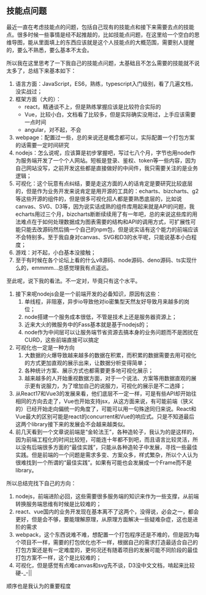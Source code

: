 ## 技能点问题

最近一直在考虑技能点的问题，包括自己现有的技能点和接下来需要去点的技能点。很多时候一些事情是经不起推敲的，比如技能点问题，在这里给一个空白的思维导图，能从里面填上的东西应该就是这个人技能点的大概范围，需要别人提醒的，要么不熟悉，要么基本不太会。

所以我在这里思考了一下我自己的技能点问题，太基础且不怎么需要的技能就不说太多了，总结下来基本如下：

1. 语言方面：JavaScript，ES6，熟练，typescript入门级别，看了几遍文档，没实战过；
2. 框架方面（大的）：
   -  react，精通谈不上，但是熟练掌握应该是比较符合实际的
   - Vue，比较小白，文档看了比较多，但是实际确实没用过，上手应该需要一点时间
   - angular，对不起，不会
3. webpage：配置过一些，总的来说还是概念都可以，实际配置一个打包方案的话需要一定时间研究
4. nodejs：怎么说呢，应该算是初步掌握吧，写过七八个月，字节也用node作为服务端开发了一个个人网站。短板是登录、鉴权、token等一些内容，因为自己网站没写，之前开发这些都是直接做好的中间件，我只需要关注的是业务逻辑；
5. 可视化：这个玩意有点纠结，要是走这方面的人的话肯定是要研究比较底层的，但是作为业务开发来说肯定是用开源的工具的：echarts、bizcharts、g2等这些开源的组件的，但是很多可视化招人都是要熟悉底层的，比如说canvas、SVG、D3等，因为说实话成熟的组件库用起来就是API的问题，我echarts用过三个月，bizcharts断断续续用了有一年吧，总的来说这些库的用法难点在于如何处理数据成为图表需要的结构和API的调用方式，可扩展性可能只能去改源码然后搞一个自己的npm包，但是说实话有这个能力的前端应该不会特别多。至于我自身对canvas、SVG和D3的水平呢，只能说基本小白程度；
6. 游戏：对不起，小白基本没接触；
7. 至于有时候在各个论坛上看的什么v8源码、node源码、deno源码、ts实现什么的，emmmm...总感觉理我有点遥远。

至此呢，说下我的看法。不一定对，毕竟只有这个水平。

1. 接下来呢nodejs会是一个前端开发的必备知识，原因有这些：
   1. 单线程，非阻塞，异步io导致他对io密集型天然友好导致月来越多的岗位；
   2. node搭建一个服务成本很低，不管是技术上还是服务器资源上；
   3. 近来大火的微服务中的Fass基本就是基于nodejs的；
   4. node作为中间层可以让服务端节省资源去搞本身的业务问题而不是困扰在CURD，这些前端直接可以搞定
2. 可视化也一定是一种方向
   1. 大数据的火爆导致越来越多的数据在积累，而积累的数据需要去用可视化的方式更加直观的展示出来，让数据分析变得简单；
   2. 各种统计方案、展示方式也都需要更多地可视化展示；
   3. 越来越多的人开始重视数据方面，对于一个说法、方案等用数据直观的展示更有说服力，为了增加自己的说服力，可视化的展示是不二选择；
3. 从React17和Vue3的发展来看，他们底层不一定一样，可是有些API却开始往相同的方向去走了，Vue也开始支持jsx，从这方面来说，有可能前端（狭义的）已经开始走向偏统一的角度了，可能可以用一句殊途同归来说。React和Vue最大的区别可能是react的concurrent和Vue的响应式。只是不知道最后这两个library接下来的发展会不会越来越类似。
4. 前几天看到一个文章说前端是“金轮法王”，各种造轮子，我认为的是这样的，因为前端工程化的时间比较短，可能连十年都不到吧，而且语言比较灵活，所以没有后端很多方面的“最佳实践”，只能从各种造轮子中发展，寻找一些最佳实践。但是前端的一个问题是需求多变、方案众多，样式繁杂，所以个人认为很难找到一个所谓的“最佳实践”。如果有可能也会发展成一个Frame而不是library。

所以总结完找下自己的方向：

1. nodejs，前端进阶必回，这些需要很多服务端的知识来作为一些支撑，从前端转换服务端思维有时候是比较难的；
2. react、vue国内的业务开发现在基本离不了这两个，没得说，必会之一，都会更好，但是会不够，要能理解原理，从原理方面解决一些疑难杂症，这也是进阶的需求
3. webpack，这个东西说难不难，想配置一个打包程序还是不难的，但是因为每个项目不一样，需要的打包优化也不一样，根据自己的需求打造最适合自己的打包方案还是有一定难度的，更何况还有随着项目的发展可能不同阶段的最佳打包方案不一样，这个是比较难的；
4. 可视化，但是感觉有点难canvas和svg先不谈，D3没中文文档，啃起来比较硬-_-||

顺序也是我认为的重要程度

